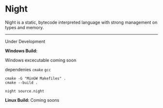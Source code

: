 # Night

Night is a static, bytecode interpreted language with strong management on types and memory.

---

Under Development

**Windows Build:**

Windows excecutable coming soon

dependenies
`cmake` `gcc`

```
cmake -G "MinGW Makefiles" .
cmake --build .

night source.night
```

**Linux Build:**
Coming soons
